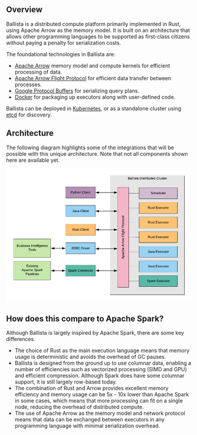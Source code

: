 
## Overview

Ballista is a distributed compute platform primarily implemented in Rust, using Apache Arrow as the memory model. It is 
built on an architecture that allows other programming languages to be supported as first-class citizens without paying
a penalty for serialization costs.

The foundational technologies in Ballista are:

- [Apache Arrow](https://arrow.apache.org/) memory model and compute kernels for efficient processing of data.
- [Apache Arrow Flight Protocol](https://arrow.apache.org/blog/2019/10/13/introducing-arrow-flight/) for efficient data transfer between processes.
- [Google Protocol Buffers](https://developers.google.com/protocol-buffers) for serializing query plans.
- [Docker](https://www.docker.com/) for packaging up executors along with user-defined code.

Ballista can be deployed in [Kubernetes](https://kubernetes.io/), or as a standalone cluster using [etcd](https://etcd.io/) for discovery.

## Architecture

The following diagram highlights some of the integrations that will be possible with this unique architecture. Note 
that not all components shown here are available yet.

![Ballista Architecture Diagram](img/ballista-architecture.png)

## How does this compare to Apache Spark?

Although Ballista is largely inspired by Apache Spark, there are some key differences.

- The choice of Rust as the main execution language means that memory usage is deterministic and avoids the overhead of 
GC pauses.
- Ballista is designed from the ground up to use columnar data, enabling a number of efficiencies such as vectorized 
processing (SIMD and GPU) and efficient compression. Although Spark does have some columnar support, it is still 
largely row-based today.
- The combination of Rust and Arrow provides excellent memory efficiency and memory usage can be 5x - 10x lower than 
Apache Spark in some cases, which means that more processing can fit on a single node, reducing the overhead of 
distributed compute.
- The use of Apache Arrow as the memory model and network protocol means that data can be exchanged between executors 
in any programming language with minimal serialization overhead.